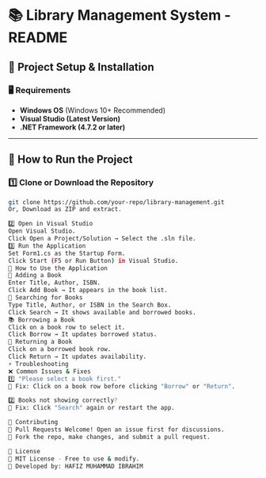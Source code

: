 # 📚 Library Management System - README

## 🚀 **Project Setup & Installation**

### 🖥️ **Requirements**
- **Windows OS** (Windows 10+ Recommended)
- **Visual Studio (Latest Version)**
- **.NET Framework (4.7.2 or later)**  

---

## 🔧 **How to Run the Project**
### 1️⃣ **Clone or Download the Repository**
```sh
git clone https://github.com/your-repo/library-management.git
Or, Download as ZIP and extract.

2️⃣ Open in Visual Studio
Open Visual Studio.
Click Open a Project/Solution → Select the .sln file.
3️⃣ Run the Application
Set Form1.cs as the Startup Form.
Click Start (F5 or Run Button) in Visual Studio.
🎯 How to Use the Application
📖 Adding a Book
Enter Title, Author, ISBN.
Click Add Book → It appears in the book list.
🔎 Searching for Books
Type Title, Author, or ISBN in the Search Box.
Click Search → It shows available and borrowed books.
📚 Borrowing a Book
Click on a book row to select it.
Click Borrow → It updates borrowed status.
🔄 Returning a Book
Click on a borrowed book row.
Click Return → It updates availability.
⚡ Troubleshooting
❌ Common Issues & Fixes
1️⃣ "Please select a book first."
🔹 Fix: Click on a book row before clicking "Borrow" or "Return".

2️⃣ Books not showing correctly?
🔹 Fix: Click "Search" again or restart the app.

📌 Contributing
🔹 Pull Requests Welcome! Open an issue first for discussions.
🔹 Fork the repo, make changes, and submit a pull request.

📜 License
🔹 MIT License - Free to use & modify.
🔹 Developed by: HAFIZ MUHAMMAD IBRAHIM
